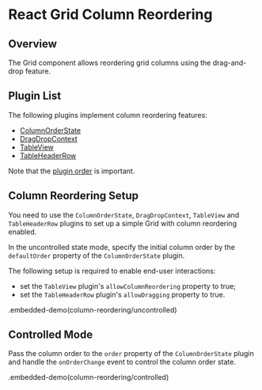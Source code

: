 # React Grid Column Reordering

## Overview

The Grid component allows reordering grid columns using the drag-and-drop feature.

## Plugin List

The following plugins implement column reordering features:
- [ColumnOrderState](../reference/column-order-state.md)
- [DragDropContext](../reference/drag-drop-context.md)
- [TableView](../reference/table-view.md)
- [TableHeaderRow](../reference/table-header-row.md)

Note that the [plugin order](../README.md#plugin-order) is important.

## Column Reordering Setup

You need to use the `ColumnOrderState`, `DragDropContext`, `TableView` and `TableHeaderRow` plugins to set up a simple Grid with column reordering enabled.

In the uncontrolled state mode, specify the initial column order by the `defaultOrder` property of the `ColumnOrderState` plugin.

The following setup is required to enable end-user interactions:
- set the `TableView` plugin's `allowColumnReordering` property to true;
- set the `TableHeaderRow` plugin's `allowDragging` property to true.

.embedded-demo(column-reordering/uncontrolled)

## Controlled Mode

Pass the column order to the `order` property of the `ColumnOrderState` plugin and handle the `onOrderChange` event to control the column order state.

.embedded-demo(column-reordering/controlled)

